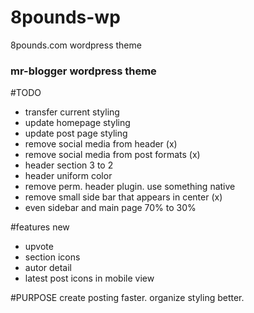 # 8pounds-wp
8pounds.com wordpress theme

### mr-blogger wordpress theme

#TODO
- transfer current styling
- update homepage styling
- update post page styling
- remove social media from header (x)
- remove social media from post formats (x)
- header section 3 to 2
- header uniform color
- remove perm. header plugin. use something native
- remove small side bar that appears in center (x)
- even sidebar and main page 70% to 30%

#features new
- upvote
- section icons
- autor detail
- latest post icons in mobile view

#PURPOSE
create posting faster.
organize styling better.
